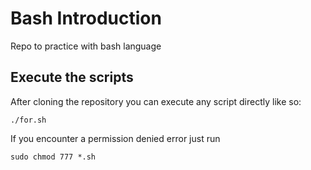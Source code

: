 # Bash Introduction
Repo to practice with bash language

## Execute the scripts
After cloning the repository you can execute any script directly like so:
```
./for.sh
```

If you encounter a permission denied error just run
```
sudo chmod 777 *.sh
```
